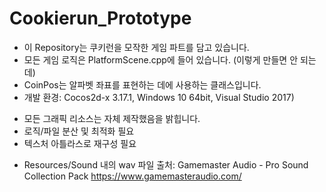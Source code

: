 # Cookierun_Prototype

* 이 Repository는 쿠키런을 모작한 게임 파트를 담고 있습니다.
* 모든 게임 로직은 PlatformScene.cpp에 들어 있습니다. (이렇게 만들면 안 되는데)
* CoinPos는 알파벳 좌표를 표현하는 데에 사용하는 클래스입니다.
* 개발 환경: Cocos2d-x 3.17.1, Windows 10 64bit, Visual Studio 2017)

+ 모든 그래픽 리소스는 자체 제작했음을 밝힙니다.
+ 로직/파일 분산 및 최적화 필요
+ 텍스처 아틀라스로 재구성 필요

- Resources/Sound 내의 wav 파일 출처: Gamemaster Audio - Pro Sound Collection Pack 
https://www.gamemasteraudio.com/
